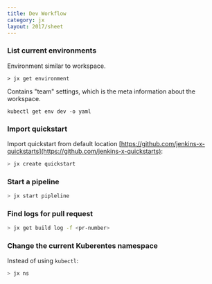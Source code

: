 ```yaml
---
title: Dev Workflow
category: jx
layout: 2017/sheet
---
```


### List current environments 

Environment similar to workspace. 

```
> jx get environment
```

Contains "team" settings, which is the meta information about the workspace.

```
kubectl get env dev -o yaml
```

### Import quickstart

Import quickstart from default location [https://github.com/jenkins-x-quickstarts](https://github.com/jenkins-x-quickstarts):

```bash
> jx create quickstart
```

### Start a pipeline

```bash
> jx start pipleline
```

### Find logs for pull request

```bash
> jx get build log -f <pr-number>
```

### Change the current Kuberentes namespace

Instead of using `kubectl`:

```bash
> jx ns
```
